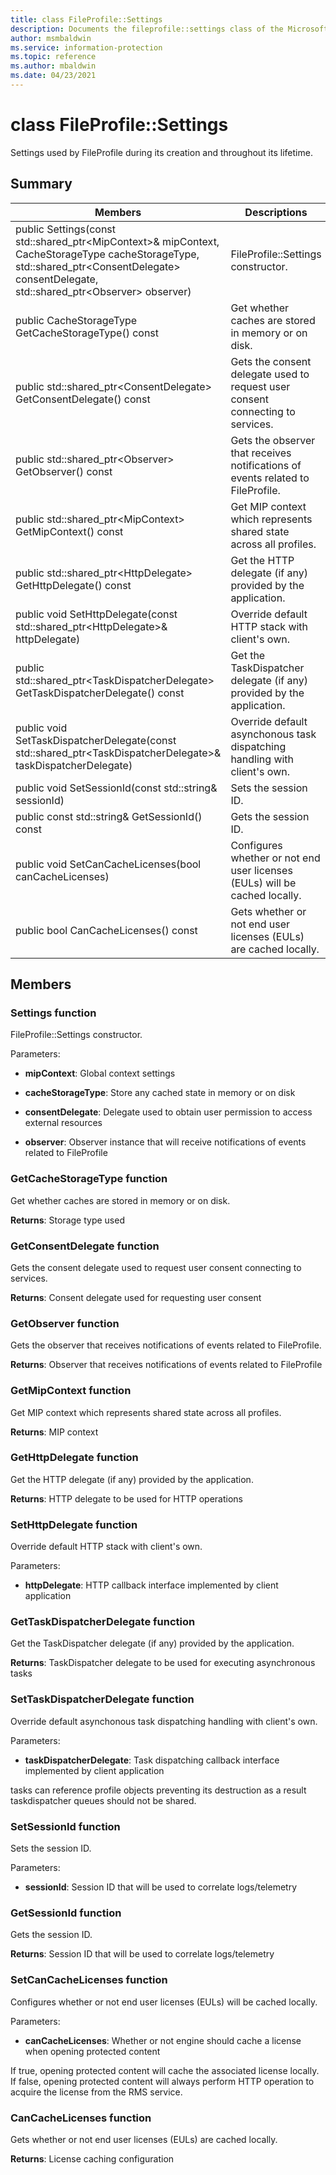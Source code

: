 ```yaml
---
title: class FileProfile::Settings 
description: Documents the fileprofile::settings class of the Microsoft Information Protection (MIP) SDK.
author: msmbaldwin
ms.service: information-protection
ms.topic: reference
ms.author: mbaldwin
ms.date: 04/23/2021
---
```


# class FileProfile::Settings 
Settings used by FileProfile during its creation and throughout its lifetime.
  
## Summary
 Members                        | Descriptions                                
--------------------------------|---------------------------------------------
public Settings(const std::shared_ptr\<MipContext\>& mipContext, CacheStorageType cacheStorageType, std::shared_ptr\<ConsentDelegate\> consentDelegate, std::shared_ptr\<Observer\> observer)  |  FileProfile::Settings constructor.
public CacheStorageType GetCacheStorageType() const  |  Get whether caches are stored in memory or on disk.
public std::shared_ptr\<ConsentDelegate\> GetConsentDelegate() const  |  Gets the consent delegate used to request user consent connecting to services.
public std::shared_ptr\<Observer\> GetObserver() const  |  Gets the observer that receives notifications of events related to FileProfile.
public std::shared_ptr\<MipContext\> GetMipContext() const  |  Get MIP context which represents shared state across all profiles.
public std::shared_ptr\<HttpDelegate\> GetHttpDelegate() const  |  Get the HTTP delegate (if any) provided by the application.
public void SetHttpDelegate(const std::shared_ptr\<HttpDelegate\>& httpDelegate)  |  Override default HTTP stack with client's own.
public std::shared_ptr\<TaskDispatcherDelegate\> GetTaskDispatcherDelegate() const  |  Get the TaskDispatcher delegate (if any) provided by the application.
public void SetTaskDispatcherDelegate(const std::shared_ptr\<TaskDispatcherDelegate\>& taskDispatcherDelegate)  |  Override default asynchonous task dispatching handling with client's own.
public void SetSessionId(const std::string& sessionId)  |  Sets the session ID.
public const std::string& GetSessionId() const  |  Gets the session ID.
public void SetCanCacheLicenses(bool canCacheLicenses)  |  Configures whether or not end user licenses (EULs) will be cached locally.
public bool CanCacheLicenses() const  |  Gets whether or not end user licenses (EULs) are cached locally.
  
## Members
  
### Settings function
FileProfile::Settings constructor.

Parameters:  
* **mipContext**: Global context settings 


* **cacheStorageType**: Store any cached state in memory or on disk 


* **consentDelegate**: Delegate used to obtain user permission to access external resources 


* **observer**: Observer instance that will receive notifications of events related to FileProfile


  
### GetCacheStorageType function
Get whether caches are stored in memory or on disk.

  
**Returns**: Storage type used
  
### GetConsentDelegate function
Gets the consent delegate used to request user consent connecting to services.

  
**Returns**: Consent delegate used for requesting user consent
  
### GetObserver function
Gets the observer that receives notifications of events related to FileProfile.

  
**Returns**: Observer that receives notifications of events related to FileProfile
  
### GetMipContext function
Get MIP context which represents shared state across all profiles.

  
**Returns**: MIP context
  
### GetHttpDelegate function
Get the HTTP delegate (if any) provided by the application.

  
**Returns**: HTTP delegate to be used for HTTP operations
  
### SetHttpDelegate function
Override default HTTP stack with client's own.

Parameters:  
* **httpDelegate**: HTTP callback interface implemented by client application


  
### GetTaskDispatcherDelegate function
Get the TaskDispatcher delegate (if any) provided by the application.

  
**Returns**: TaskDispatcher delegate to be used for executing asynchronous tasks
  
### SetTaskDispatcherDelegate function
Override default asynchonous task dispatching handling with client's own.

Parameters:  
* **taskDispatcherDelegate**: Task dispatching callback interface implemented by client application


tasks can reference profile objects preventing its destruction as a result taskdispatcher queues should not be shared.
  
### SetSessionId function
Sets the session ID.

Parameters:  
* **sessionId**: Session ID that will be used to correlate logs/telemetry


  
### GetSessionId function
Gets the session ID.

  
**Returns**: Session ID that will be used to correlate logs/telemetry
  
### SetCanCacheLicenses function
Configures whether or not end user licenses (EULs) will be cached locally.

Parameters:  
* **canCacheLicenses**: Whether or not engine should cache a license when opening protected content


If true, opening protected content will cache the associated license locally. If false, opening protected content will always perform HTTP operation to acquire the license from the RMS service.
  
### CanCacheLicenses function
Gets whether or not end user licenses (EULs) are cached locally.

  
**Returns**: License caching configuration